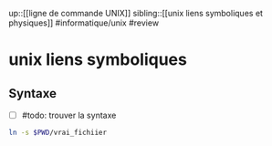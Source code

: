 up::[[ligne de commande UNIX]]
sibling::[[unix liens symboliques et physiques]]
#informatique/unix #review 
# unix liens symboliques

## Syntaxe
- [ ] #todo: trouver la syntaxe
```bash
ln -s $PWD/vrai_fichiier
```

